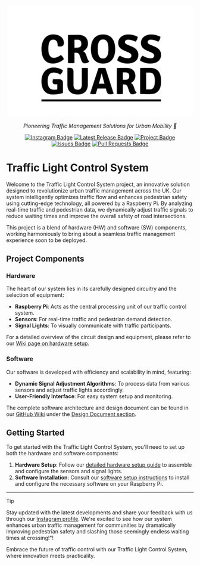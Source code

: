 <div align="center">
    <img src="https://github.com/saleemhamo/traffic-light-system/blob/development/docs/LOGO.png" alt="Traffic Light Control System Logo"/>
    <p>
        <i>Pioneering Traffic Management Solutions for Urban Mobility 🚦</i>
    </p>
    <div id="badges">
        <!-- Instagram Badge -->
        <a href="https://www.instagram.com/crossguard_2024"><img src="https://img.shields.io/badge/Instagram-E4405F?style=flat&logo=instagram&logoColor=white" alt="Instagram Badge"/></a>
        <!-- Latest Release Badge -->
        <a href="https://github.com/saleemhamo/traffic-light-system/releases"><img src="https://img.shields.io/github/v/release/saleemhamo/traffic-light-system?color=green&label=Latest%20Release" alt="Latest Release Badge"/></a>
        <!-- Projects Badge -->
        <a href="https://github.com/users/saleemhamo/projects/2"><img src="https://img.shields.io/badge/Project-View%20Project%20Tab-orange.svg" alt="Project Badge"/></a>
        <!-- Issues Badge -->
        <a href="https://github.com/saleemhamo/traffic-light-system/issues"><img src="https://img.shields.io/github/issues/saleemhamo/traffic-light-system.svg" alt="Issues Badge"/></a>
        <!-- Pull Requests Badge -->
        <a href="https://github.com/saleemhamo/traffic-light-system/pulls"><img src="https://img.shields.io/github/issues-pr/saleemhamo/traffic-light-system.svg" alt="Pull Requests Badge"/></a>
    </div>
</div>


# Traffic Light Control System

Welcome to the Traffic Light Control System project, an innovative solution designed to revolutionize urban traffic management across the UK. Our system intelligently optimizes traffic flow and enhances pedestrian safety using cutting-edge technology, all powered by a Raspberry Pi. By analyzing real-time traffic and pedestrian data, we dynamically adjust traffic signals to reduce waiting times and improve the overall safety of road intersections.

This project is a blend of hardware (HW) and software (SW) components, working harmoniously to bring about a seamless traffic management experience soon to be deployed.

## Project Components

### Hardware

The heart of our system lies in its carefully designed circuitry and the selection of equipment:

- **Raspberry Pi**: Acts as the central processing unit of our traffic control system.
- **Sensors**: For real-time traffic and pedestrian demand detection.
- **Signal Lights**: To visually communicate with traffic participants.

For a detailed overview of the circuit design and equipment, please refer to our [Wiki page on hardware setup](https://github.com/saleemhamo/traffic-light-system/wiki/Page-%233:-Implementation-Details#31-hardware-setup).

### Software

Our software is developed with efficiency and scalability in mind, featuring:

- **Dynamic Signal Adjustment Algorithms**: To process data from various sensors and adjust traffic lights accordingly.
- **User-Friendly Interface**: For easy system setup and monitoring.

The complete software architecture and design document can be found in our [GitHub Wiki](<DESIGN_DOCUMENT_LINK>) under the [Design Document section](https://github.com/saleemhamo/traffic-light-system/wiki/Page-%232:-Design-Document).

## Getting Started

To get started with the Traffic Light Control System, you'll need to set up both the hardware and software components:

1. **Hardware Setup**: Follow our [detailed hardware setup guide](https://github.com/saleemhamo/traffic-light-system/wiki/Page-%233:-Implementation-Details#31-hardware-setup) to assemble and configure the sensors and signal lights.
2. **Software Installation**: Consult our [software setup instructions](https://github.com/saleemhamo/traffic-light-system/wiki/Page-%233:-Implementation-Details#32-software-development) to install and configure the necessary software on your Raspberry Pi.

---
> [!TIP]
> Stay updated with the latest developments and share your feedback with us through our [Instagram profile](https://www.instagram.com/crossguard_2024). We're excited to see how our system enhances urban traffic management for communities by dramatically improving pedestrian safety and slashing those seemingly endless waiting times at crossing!"!



Embrace the future of traffic control with our Traffic Light Control System, where innovation meets practicality.

